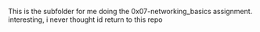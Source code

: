 This is the subfolder for me doing the 0x07-networking_basics assignment. interesting, i never thought id return to this repo
